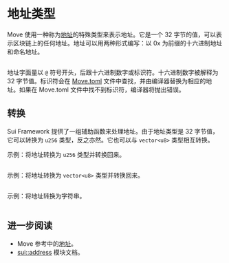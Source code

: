 # 地址类型

<!--

Chapter: Basic Syntax
Goal: Introduce the address type
Notes:
    - a special type
    - named addresses via the Move.toml
    - address literals
    - 0x2 is 0x0000000...02

Links:
    - address concept
    - transaction context
    - Move.toml
    - your first move

 -->

Move 使用一种称为[地址](./../concepts/address)的特殊类型来表示地址。它是一个 32 字节的值，可以表示区块链上的任何地址。地址可以用两种形式编写：以 0x 为前缀的十六进制地址和命名地址。

```move file=packages/samples/sources/move-basics/address.move anchor=address_literal

```

地址字面量以 `@` 符号开头，后跟十六进制数字或标识符。十六进制数字被解释为 32 字节值。标识符会在 [Move.toml](./../concepts/manifest) 文件中查找，并由编译器替换为相应的地址。如果在 Move.toml 文件中找不到标识符，编译器将抛出错误。

## 转换

Sui Framework 提供了一组辅助函数来处理地址。由于地址类型是 32 字节值，它可以转换为 `u256` 类型，反之亦然。它也可以与 `vector<u8>` 类型相互转换。

示例：将地址转换为 `u256` 类型并转换回来。

```move file=packages/samples/sources/move-basics/address.move anchor=to_u256

```

示例：将地址转换为 `vector<u8>` 类型并转换回来。

```move file=packages/samples/sources/move-basics/address.move anchor=to_bytes

```

示例：将地址转换为字符串。

```move file=packages/samples/sources/move-basics/address.move anchor=to_string

```

## 进一步阅读

- Move 参考中的[地址](./../../reference/primitive-types/address)。
- [sui::address](https://docs.sui.io/references/framework/sui/address) 模块文档。